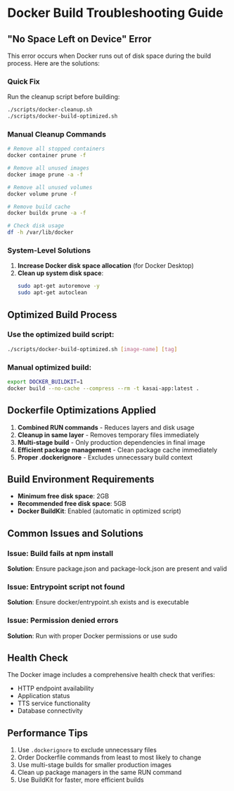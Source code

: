 # Docker Build Troubleshooting Guide

## "No Space Left on Device" Error

This error occurs when Docker runs out of disk space during the build process. Here are the solutions:

### Quick Fix
Run the cleanup script before building:
```bash
./scripts/docker-cleanup.sh
./scripts/docker-build-optimized.sh
```

### Manual Cleanup Commands
```bash
# Remove all stopped containers
docker container prune -f

# Remove all unused images
docker image prune -a -f

# Remove all unused volumes
docker volume prune -f

# Remove build cache
docker buildx prune -a -f

# Check disk usage
df -h /var/lib/docker
```

### System-Level Solutions
1. **Increase Docker disk space allocation** (for Docker Desktop)
2. **Clean up system disk space**:
   ```bash
   sudo apt-get autoremove -y
   sudo apt-get autoclean
   ```

## Optimized Build Process

### Use the optimized build script:
```bash
./scripts/docker-build-optimized.sh [image-name] [tag]
```

### Manual optimized build:
```bash
export DOCKER_BUILDKIT=1
docker build --no-cache --compress --rm -t kasai-app:latest .
```

## Dockerfile Optimizations Applied

1. **Combined RUN commands** - Reduces layers and disk usage
2. **Cleanup in same layer** - Removes temporary files immediately
3. **Multi-stage build** - Only production dependencies in final image
4. **Efficient package management** - Clean package cache immediately
5. **Proper .dockerignore** - Excludes unnecessary build context

## Build Environment Requirements

- **Minimum free disk space**: 2GB
- **Recommended free disk space**: 5GB
- **Docker BuildKit**: Enabled (automatic in optimized script)

## Common Issues and Solutions

### Issue: Build fails at npm install
**Solution**: Ensure package.json and package-lock.json are present and valid

### Issue: Entrypoint script not found
**Solution**: Ensure docker/entrypoint.sh exists and is executable

### Issue: Permission denied errors
**Solution**: Run with proper Docker permissions or use sudo

## Health Check
The Docker image includes a comprehensive health check that verifies:
- HTTP endpoint availability
- Application status
- TTS service functionality
- Database connectivity

## Performance Tips
1. Use `.dockerignore` to exclude unnecessary files
2. Order Dockerfile commands from least to most likely to change
3. Use multi-stage builds for smaller production images
4. Clean up package managers in the same RUN command
5. Use BuildKit for faster, more efficient builds